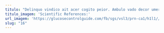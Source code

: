 ```yaml
---
titulo: "Delinquo vindico ait acer cogito peior. Ambulo vado decor umerus casus pecto video cometes. Appello thesaurus spiculum ullus conventus speculum."
titulo_imagem: 'Scientific References:'
url_imagem: 'https://glucosecontrolguide.com/fb/sgs/vsl3/prn-ca1/h1l1//images/refs.webp'
slug: "16"
---
```

